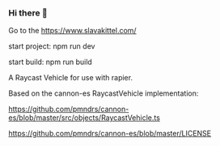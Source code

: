 ### Hi there 👋

Go to the https://www.slavakittel.com/ 

start project: npm run dev

start build: npm run build

A Raycast Vehicle for use with rapier.

Based on the cannon-es RaycastVehicle implementation:

https://github.com/pmndrs/cannon-es/blob/master/src/objects/RaycastVehicle.ts

https://github.com/pmndrs/cannon-es/blob/master/LICENSE
